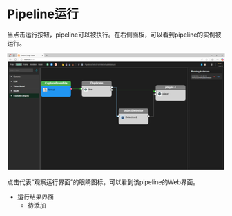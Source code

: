 # Pipeline运行

当点击运行按钮，pipeline可以被执行。在右侧面板，可以看到pipeline的实例被运行。

![image-20250501071745548](images/pinpeline-run.png)

点击代表“观察运行界面”的眼睛图标，可以看到该pipeline的Web界面。

- 运行结果界面
  - 待添加